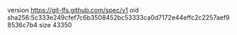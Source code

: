 version https://git-lfs.github.com/spec/v1
oid sha256:5c333e249cfef7c6b3508452bc53333ca0d7172e44effc2c2257aef98536c7b4
size 43350
